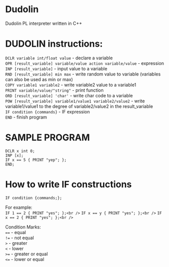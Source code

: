 # Dudolin
Dudolin PL interpreter written in C++

# DUDOLIN instructions:
`DCLR variable int/float value` - declare a variable<br />
`OPR [result_variable] variable/value action variable/value` - expression<br />
`INP [result_variable]` - input value to a variable<br />
`RND [result_variable] min max` - write random value to variable (variables can also be used as min or max)<br />
`COPY variable1 variable2` - write variable2 value to a variable1<br />
`PRINT variable/value/"string"` - print function<br />
`ORD [result_variable] 'char'` - write char code to a variable<br />
`POW [result_variable] variable1/value1 variable2/value2` - write variable1/value1 to the degree of variable2/value2 in the result_variable<br />
`IF condition {commands}` - IF expression<br />
`END` - finish program<br />

# SAMPLE PROGRAM

`DCLR x int 0;`<br />
`INP [x];`<br />
`IF x == 5 { PRINT "yep"; };`<br />
`END;`<br />

# How to write IF constructions

`IF condition {commands;};`<br />

For example:<br />
`IF 1 == 2 { PRINT "yes"; };<br />`
`IF x == y { PRINT "yes"; };<br />`
`IF x == 2 { PRINT "yes"; };<br />`

Condition Marks:<br />
`==` - equal<br />
`!=` - not equal<br />
`>` - greater<br />
`<` - lower<br />
`>=` - greater or equal<br />
`<=` - lower or equal<br />
